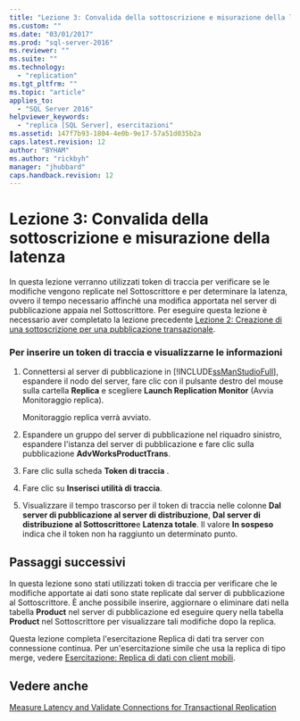```yaml
---
title: "Lezione 3: Convalida della sottoscrizione e misurazione della latenza | Microsoft Docs"
ms.custom: ""
ms.date: "03/01/2017"
ms.prod: "sql-server-2016"
ms.reviewer: ""
ms.suite: ""
ms.technology: 
  - "replication"
ms.tgt_pltfrm: ""
ms.topic: "article"
applies_to: 
  - "SQL Server 2016"
helpviewer_keywords: 
  - "replica [SQL Server], esercitazioni"
ms.assetid: 147f7b93-1804-4e0b-9e17-57a51d035b2a
caps.latest.revision: 12
author: "BYHAM"
ms.author: "rickbyh"
manager: "jhubbard"
caps.handback.revision: 12
---
```

# Lezione 3: Convalida della sottoscrizione e misurazione della latenza
In questa lezione verranno utilizzati token di traccia per verificare se le modifiche vengono replicate nel Sottoscrittore e per determinare la latenza, ovvero il tempo necessario affinché una modifica apportata nel server di pubblicazione appaia nel Sottoscrittore. Per eseguire questa lezione è necessario aver completato la lezione precedente [Lezione 2: Creazione di una sottoscrizione per una pubblicazione transazionale](../../relational-databases/replication/lesson-2-creating-a-subscription-to-the-transactional-publication.md).  
  
### Per inserire un token di traccia e visualizzarne le informazioni  
  
1.  Connettersi al server di pubblicazione in [!INCLUDE[ssManStudioFull](../../includes/ssmanstudiofull-md.md)], espandere il nodo del server, fare clic con il pulsante destro del mouse sulla cartella **Replica** e scegliere **Launch Replication Monitor** (Avvia Monitoraggio replica).  
  
    Monitoraggio replica verrà avviato.  
  
2.  Espandere un gruppo del server di pubblicazione nel riquadro sinistro, espandere l'istanza del server di pubblicazione e fare clic sulla pubblicazione **AdvWorksProductTrans**.  
  
3.  Fare clic sulla scheda **Token di traccia** .  
  
4.  Fare clic su **Inserisci utilità di traccia**.  
  
5.  Visualizzare il tempo trascorso per il token di traccia nelle colonne **Dal server di pubblicazione al server di distribuzione**, **Dal server di distribuzione al Sottoscrittore**e **Latenza totale**. Il valore **In sospeso** indica che il token non ha raggiunto un determinato punto.  
  
## Passaggi successivi  
In questa lezione sono stati utilizzati token di traccia per verificare che le modifiche apportate ai dati sono state replicate dal server di pubblicazione al Sottoscrittore. È anche possibile inserire, aggiornare o eliminare dati nella tabella **Product** nel server di pubblicazione ed eseguire query nella tabella **Product** nel Sottoscrittore per visualizzare tali modifiche dopo la replica.  
  
Questa lezione completa l'esercitazione Replica di dati tra server con connessione continua. Per un'esercitazione simile che usa la replica di tipo merge, vedere [Esercitazione: Replica di dati con client mobili](../../relational-databases/replication/tutorial-replicating-data-with-mobile-clients.md).  
  
## Vedere anche  
[Measure Latency and Validate Connections for Transactional Replication](../../relational-databases/replication/monitor/measure-latency-and-validate-connections-for-transactional-replication.md)  
  
  
  
